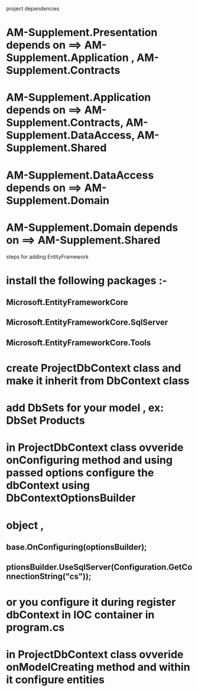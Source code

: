 project dependencies 
 # AM-Supplement.Presentation depends on ==>  AM-Supplement.Application , AM-Supplement.Contracts
 # AM-Supplement.Application depends on ==> AM-Supplement.Contracts, AM-Supplement.DataAccess, AM-Supplement.Shared
 # AM-Supplement.DataAccess depends on ==> AM-Supplement.Domain
 # AM-Supplement.Domain depends on ==> AM-Supplement.Shared 

 steps for adding EntityFramework
 # install the following packages :-
  ## Microsoft.EntityFrameworkCore
  ## Microsoft.EntityFrameworkCore.SqlServer
  ## Microsoft.EntityFrameworkCore.Tools
# create ProjectDbContext class and make it inherit from DbContext class 
# add DbSets for your model , ex: DbSet<Product> Products
# in ProjectDbContext class ovveride onConfiguring method and using passed options configure the dbContext using DbContextOptionsBuilder
# object , 
  ## base.OnConfiguring(optionsBuilder);
  ##  ptionsBuilder.UseSqlServer(Configuration.GetConnectionString("cs"));
# or you configure it during register dbContext in IOC container in program.cs

# in ProjectDbContext class ovveride onModelCreating method and within it configure entities 